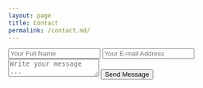 ```yaml
---
layout: page
title: Contact
permalink: /contact.md/
---
```

<div class="form">
<!-- #1 -->
<form action="https://getsimpleform.com/messages?form_api_token=e45e66ad36d76ae03685b4f6a2ed0749" method="post">
  <!-- the redirect_to is optional, the form will redirect to the referrer on submission -->
  <!-- #2 -->
  <input type='hidden' name='redirect_to' value='https://ednahayes.github.io/thank-you/' />
  <input type='text' name='name' placeholder='Your Full Name' />
  <input type='email' name='email' placeholder='Your E-mail Address' />
  <textarea name='message' placeholder='Write your message ...'></textarea>
  <input type='submit' value='Send Message' />
</form>
</div>
